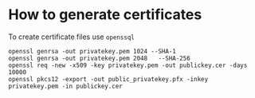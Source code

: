 # How to generate certificates

To create certificate files use `openssql`
```
openssl genrsa -out privatekey.pem 1024 --SHA-1
openssl genrsa -out privatekey.pem 2048   --SHA-256
openssl req -new -x509 -key privatekey.pem -out publickey.cer -days 10000
openssl pkcs12 -export -out public_privatekey.pfx -inkey privatekey.pem -in publickey.cer
```